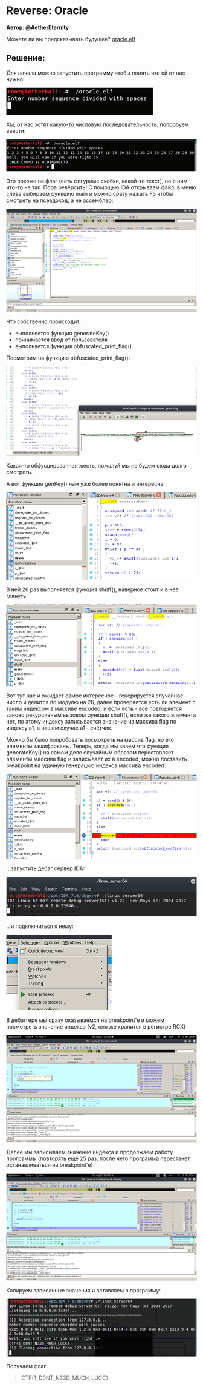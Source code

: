 # Reverse: Oracle 

**Автор: @AetherEternity** 

Можете ли вы предсказывать будущее? 
[oracle.elf](./oracle.elf) 

## Решение: 

Для начала можно запустить программу чтобы понять что ей от нас нужно: 

![](./1.png) 

Хм, от нас хотят какую-то числовую последовательность, попробуем ввести: 

![](./2.png) 

Это похоже на флаг (есть фигурные скобки, какой-то текст), но с ним что-то не так. Пора ревёрсить! 
С помощью IDA открываем файл, в меню слева выбираем функцию main и можно сразу нажать F5 чтобы смотреть на псевдокод, а не ассемблер: 

![](./3.png) 

Что собственно происходит: 
* выполняется функция generateKey() 
* принимается ввод от пользователя 
* выполняется функция obfuscated_print_flag() 

Посмотрим на функцию obfuscated_print_flag(): 

![](./obfusc_hell.png) 

Какая-то обфусцированная жесть, пожалуй мы не будем сюда долго смотреть. 
 
А вот функция genKey() нам уже более понятна и интересна: 

![](./genkey.png) 

В ней 26 раз выполняется функция shuff(), наверное стоит и в неё глянуть: 

![](./shuff.png) 

Вот тут нас и ожидает самое интересное - генерируется случайное число и делится по модулю на 26, далее проверяется есть ли элемент с таким индексом в массиве encoded, и если есть - всё повторяется заново рекурсивным вызовом функции shuff(), если же такого элемента нет, по этому индексу записывается значение из массива flag по индексу a1, в нашем случае a1 - счётчик. 

Можно бы было попробовать посмотреть на массив flag, но его элементы зашифрованы. 
Теперь, когда мы знаем что функция generateKey() на самом деле случайным образом переставляет элементы массива flag и записывает их в encoded, можно поставить breakpoint на удачную генерацию индекса массива encoded: 

![](./shuffbreakpoint.png) 

...запустить дебаг сервер IDA: 

![](./debugstart.png) 

...и подключиться к нему: 

![](./debugattach.png) 

В дебаггере мы сразу оказываемся на breakpoint'e и можем посмотреть значение индекса (v2, оно же хранится в регистре RCX) 

![](./variablevalue.png) 

Далее мы записываем значение индекса и продолжаем работу программы (повторять ещё 25 раз, после чего программа перестанет останавливаться на breakpoint'e) 

![](./debugcompl.png) 

Копируем записанные значения и вставляем в программу: 

![](./finish.png) 

Получаем флаг: 
> CTF{1_D0NT_N33D_MUCH_LUCC}
